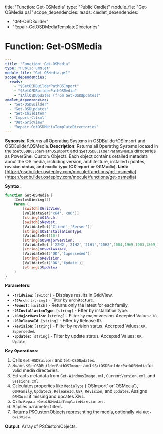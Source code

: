 title: "Function: Get-OSMedia"
type: "Public Cmdlet"
module_file: "Get-OSMedia.ps1"
scope_dependencies:
  reads:
cmdlet_dependencies:
  - "Get-OSDBuilder"
  - "Repair-GetOSDMediaTemplateDirectories"
# Function: Get-OSMedia

```yaml
---
title: "Function: Get-OSMedia"
type: "Public Cmdlet"
module_file: "Get-OSMedia.ps1"
scope_dependencies:
  reads:
    - "$SetOSDBuilderPathOSImport"
    - "$SetOSDBuilderPathOSMedia"
    - "$AllOSDUpdates (from Get-OSDUpdates)"
cmdlet_dependencies:
  - "Get-OSDBuilder"
  - "Get-OSDUpdates"
  - "Get-ChildItem"
  - "Import-Clixml"
  - "Out-GridView"
  - "Repair-GetOSDMediaTemplateDirectories"
---
```

**Synopsis**: Returns all Operating Systems in OSDBuilder\\OSImport and OSDBuilder\\OSMedia.
**Description**: Returns all Operating Systems located in the `$SetOSDBuilderPathOSImport` and `$SetOSDBuilderPathOSMedia` directories as PowerShell Custom Objects. Each object contains detailed metadata about the OS media, including version, architecture, installed updates, revision status, and media type (OSImport or OSMedia).
**Link**: [https://osdbuilder.osdeploy.com/module/functions/get-osmedia](https://osdbuilder.osdeploy.com/module/functions/get-osmedia)

**Syntax**:
```powershell
function Get-OSMedia {
    [CmdletBinding()]
    Param (
        [switch]$GridView,
        [ValidateSet('x64','x86')]
        [string]$OSArch,
        [switch]$Newest,
        [ValidateSet('Client','Server')]
        [string]$OSInstallationType,
        [ValidateSet(10)]
        [string]$OSMajorVersion,
        [ValidateSet ('22H2','21H2','21H1','20H2',2004,1909,1903,1809,1803,1709,1703,1607,1511,1507)]
        [string]$OSReleaseId,
        [ValidateSet('OK','Superseded')]
        [string]$Revision,
        [ValidateSet('OK','Update')]
        [string]$Updates
    )
}
```

**Parameters**:
*   **`-GridView`**: `[switch]` - Displays results in GridView.
*   **`-OSArch`**: `[string]` - Filter by architecture.
*   **`-Newest`**: `[switch]` - Returns only the latest for each family.
*   **`-OSInstallationType`**: `[string]` - Filter by installation type.
*   **`-OSMajorVersion`**: `[string]` - Filter by major version. Accepted Values: `10`.
*   **`-OSReleaseId`**: `[string]` - Filter by Release ID.
*   **`-Revision`**: `[string]` - Filter by revision status. Accepted Values: `OK`, `Superseded`.
*   **`-Updates`**: `[string]` - Filter by update status. Accepted Values: `OK`, `Update`.

**Key Operations**:
1.  Calls `Get-OSDBuilder` and `Get-OSDUpdates`.
2.  Scans `$SetOSDBuilderPathOSImport` and `$SetOSDBuilderPathOSMedia` for valid media directories.
3.  Extracts metadata from `Get-WindowsImage.xml`, `CurrentVersion.xml`, and `Sessions.xml`.
4.  Calculates properties like `MediaType` ('OSImport' or 'OSMedia'), `OSMFamily`, `UpdateOS`, `ReleaseId`, `UBR`, `Revision`, and `Updates`. Assigns `OSMGuid` if missing and updates XML.
5.  Calls `Repair-GetOSDMediaTemplateDirectories`.
6.  Applies parameter filters.
7.  Returns PSCustomObjects representing the media, optionally via `Out-GridView`.

**Output**: Array of PSCustomObjects.
